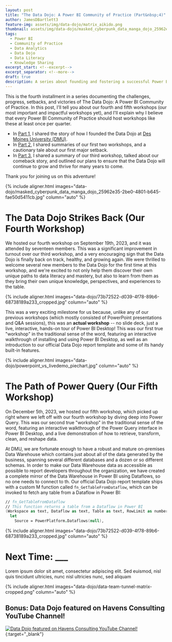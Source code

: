 ```yaml
---
layout: post
title: "The Data Dojo: A Power BI Community of Practice (Part&nbsp;4)"
author: JamesDBartlett3
feature-img: assets/img/data-dojo/matrix_aikido.png
thumbnail: assets/img/data-dojo/masked_cyberpunk_data_manga_dojo_25962e35-2be0-4801-b645-fae50d5411cb_cropped.jpg
tags:
  - Power BI
  - Community of Practice
  - Data Analytics
  - Data Dojo
  - Data Literacy
  - Knowledge Sharing
excerpt_start: <!--excerpt-->
excerpt_separator: <!--more-->
draft: true
description: A series about founding and fostering a successful Power BI Community of Practice
---
```


<!-- intro -->
<!--excerpt_start-->
This is the fourth installment in a series documenting the challenges, progress, setbacks, and victories of The Data Dojo: A Power BI Community of Practice. In this post, I'll tell you about our fourth and fifth workshops (our most important and impactful workshops yet), and I'll explain why I believe that every Power BI Community of Practice should host workshops like these at least once per quarter.
<!--more-->
- In [Part 1](../../../2023/04/02/DataDojo-PowerBI-CommunityOfPractice-01.html), I shared the story of how I founded the Data Dojo at [Des Moines University (DMU)](https://dmu.edu). 
- In [Part 2](../../../2023/05/28/DataDojo-PowerBI-CommunityOfPractice-02.html), I shared summaries of our first two workshops, and a cautionary tale about our first major setback. 
- In [Part 3](../../../2023/10/07/DataDojo-PowerBI-CommunityOfPractice-03.html), I shared a summary of our third workshop, talked about our comeback story, and outlined our plans to ensure that the Data Dojo will continue to grow and thrive for many years to come. 

Thank you for joining us on this adventure!

{% include aligner.html images="data-dojo/masked_cyberpunk_data_manga_dojo_25962e35-2be0-4801-b645-fae50d5411cb.jpg" column="auto" %}

# The Data Dojo Strikes Back (Our Fourth Workshop)

We hosted our fourth workshop on September 19th, 2023, and it was attended by seventeen members. This was a significant improvement in turnout over our third workshop, and a very encouraging sign that the Data Dojo is finally back on track, healthy, and growing again. We were thrilled to welcome several new members to the Data Dojo for the first time at this workshop, and we're excited to not only help them discover their own unique paths to data literacy and mastery, but also to learn from them as they bring their own unique knowledge, perspectives, and experiences to the table.

{% include aligner.html images="data-dojo/73b72522-d039-4f78-89b6-68738189a233_cropped.jpg" column="auto" %}

This was a very exciting milestone for us because, unlike any of our previous workshops (which mostly consisted of PowerPoint presentations and Q&A sessions), this was an **actual workshop** -- no slide deck, just a live, interactive, hands-on tour of Power BI Desktop! This was our first true "workshop" in the traditional sense of the word, featuring an interactive walkthrough of installing and using Power BI Desktop, as well as an introduction to our official Data Dojo report template and some of its handy built-in features.
<!-- add details here -->

{% include aligner.html images="data-dojo/powerpoint_vs_livedemo_piechart.jpg" column="auto" %}

# The Path of Power Query (Our Fifth Workshop)

On December 5th, 2023, we hosted our fifth workshop, which picked up right where we left off with our fourth workshop by diving deep into Power Query. This was our second true "workshop" in the traditional sense of the word, featuring an interactive walkthrough of the Power Query interface in Power BI Desktop, and a live demonstration of how to retrieve, transform, clean, and reshape data. 

At DMU, we are fortunate enough to have a robust and mature on-premises Data Warehouse which contains just about all of the data generated by the business, spanning several different databases and a dozen or so different schemas. In order to make our Data Warehouse data as accessible as possible to report developers throughout the organization, we have created a complete mirror of the Data Warehouse in Power BI using Dataflows, so no one needs to connect to th. Our official Data Dojo report template ships with a custom M function called `fn_GetTableFromDataflow`, which can be invoked to fetch any table from a Dataflow in Power BI:

```fsharp
// fn_GetTableFromDataflow
// This function returns a table from a Dataflow in Power BI
(Workspace as text, Dataflow as text, Table as text, RowLimit as number) as table =>
  let
    Source = PowerPlatform.Dataflows(null),


```

{% include aligner.html images="data-dojo/73b72522-d039-4f78-89b6-68738189a233_cropped.jpg" column="auto" %}

# Next Time: ___

Lorem ipsum dolor sit amet, consectetur adipiscing elit. Sed euismod, nisl quis tincidunt ultricies, nunc nisl ultricies nunc, sed aliquam

{% include aligner.html images="data-dojo/data-team-tunnel-matrix-cropped.png" column="auto" %}

## Bonus: Data Dojo featured on Havens Consulting YouTube Channel!
[![Data Dojo featured on Havens Consulting YouTube Channel!](../../../assets/img/data-dojo/data-dojo-havens-consulting-youtube.png)](https://www.youtube.com/watch?v=OlvXbg6VjFE&list=PLzN99cpDw6oBsWZ-5CPVwGZqAQ1otRh1q&t=326s){:target="_blank"}